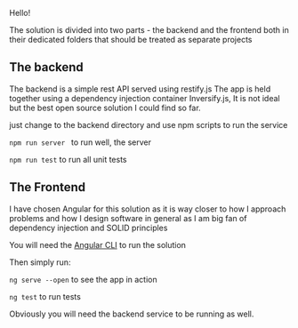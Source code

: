 Hello!

The solution is divided into two parts - the backend and the frontend both in their dedicated folders that should be treated as separate projects

## The backend

The backend is a simple rest API served using restify.js
The app is held together using a dependency injection container Inversify.js,
It is not ideal but the best open source solution I could find so far.

just change to the backend directory and use npm scripts to run the service

`npm run server ` to run well, the server

`npm run test` to run all unit tests

## The Frontend
I have chosen Angular for this solution as it is way closer to how I approach problems and how I design
software in general as I am big fan of dependency injection and SOLID principles

You will need the  [Angular CLI](https://angular.io/guide/setup-local) to run the solution  

Then simply run:

`ng serve --open` to see the app in action

`ng test` to run tests

Obviously you will need the backend service to be running as well.